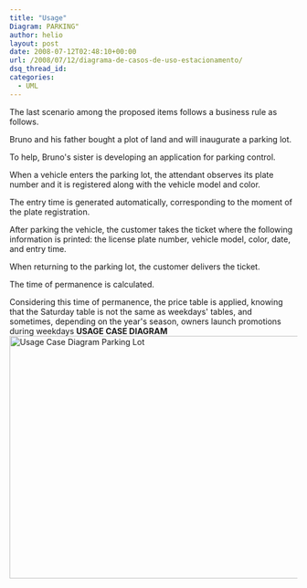 ```yaml
---
title: "Usage"
Diagram: PARKING"
author: helio
layout: post
date: 2008-07-12T02:48:10+00:00
url: /2008/07/12/diagrama-de-casos-de-uso-estacionamento/
dsq_thread_id: 
categories:
  - UML
---
```


The last scenario among the proposed items follows a business rule as follows.

Bruno and his father bought a plot of land and will inaugurate a parking lot.

To help, Bruno's sister is developing an application for parking control.

When a vehicle enters the parking lot, the attendant observes its plate number and it is registered along with the vehicle model and color.

The entry time is generated automatically, corresponding to the moment of the plate registration.

After parking the vehicle, the customer takes the ticket where the following information is printed: the license plate number, vehicle model, color, date, and entry time.

When returning to the parking lot, the customer delivers the ticket.

The time of permanence is calculated.

Considering this time of permanence, the price table is applied, knowing that the Saturday table is not the same as weekdays' tables, and sometimes, depending on the year's season, owners launch promotions during weekdays **USAGE CASE DIAGRAM** <img src="http://www.helmed.net/blog/wp-content/uploads/2008/07/estacionamento.png" alt="Usage Case Diagram Parking Lot" height="425" width="656" />